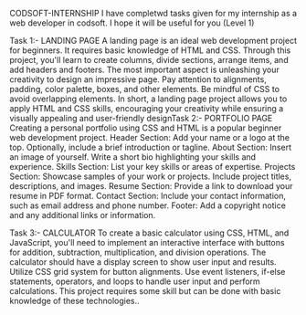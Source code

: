 CODSOFT-INTERNSHIP
       I have completwd tasks given for my internship as a web developer in codsoft. I hope it will be useful for you 
(Level 1)

Task 1:- LANDING PAGE A landing page is an ideal web development project for beginners. It requires basic knowledge of HTML and CSS.
Through this project, you'll learn to create columns, divide sections, arrange items, and add headers and footers. 
The most important aspect is unleashing your creativity to design an impressive page. Pay attention to alignments, padding, color palette, boxes, and other elements.
Be mindful of CSS to avoid overlapping elements. In short, a landing page project allows you to apply HTML and CSS skills, encouraging your creativity while ensuring a visually appealing and user-friendly designTask
2:- PORTFOLIO PAGE Creating a personal portfolio using CSS and HTML is a popular beginner web development project.
Header Section: Add your name or a logo at the top. Optionally, include a brief introduction or tagline. 
About Section: Insert an image of yourself.
Write a short bio highlighting your skills and experience. Skills Section: List your key skills or areas of expertise. Projects Section: Showcase samples of your work or projects. Include project titles, descriptions, and images. Resume Section: Provide a link to download your resume in PDF format. Contact Section: Include your contact information, such as email address and phone number.
Footer: Add a copyright notice and any additional links or information.

Task 3:- CALCULATOR To create a basic calculator using CSS, HTML, and JavaScript, you'll need to implement an interactive interface with buttons for addition, subtraction, multiplication, and division operations.
The calculator should have a display screen to show user input and results. Utilize CSS grid system for button alignments.
Use event listeners, if-else statements, operators, and loops to handle user input and perform calculations.
This project requires some skill but can be done with basic knowledge of these technologies..
 
